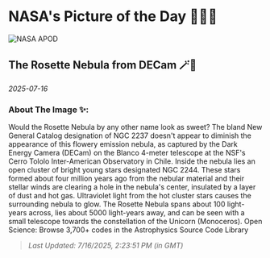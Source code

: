 
# NASA's Picture of the Day 🧑‍🚀💫

  ![NASA APOD](https://apod.nasa.gov/apod/image/2507/Rosette_Decam_4000.jpg)
  
  ## The Rosette Nebula from DECam 🪄🌌
  
  _2025-07-16_
  
  ### About The Image ✨: 
  
  Would the Rosette Nebula by any other name look as sweet? The bland New General Catalog designation of NGC 2237 doesn't appear to diminish the appearance of this flowery emission nebula, as captured by the Dark Energy Camera (DECam) on the Blanco 4-meter telescope at the NSF's Cerro Tololo Inter-American Observatory in Chile.  Inside the nebula lies an open cluster of bright young stars designated NGC 2244. These stars formed about four million years ago from the nebular material and their stellar winds are clearing a hole in the nebula's center, insulated by a layer of dust and hot gas. Ultraviolet light from the hot cluster stars causes the surrounding nebula to glow. The Rosette Nebula spans about 100 light-years across, lies about 5000 light-years away, and can be seen with a small telescope towards the constellation of the Unicorn (Monoceros).   Open Science: Browse 3,700+ codes in the Astrophysics Source Code Library
  
  
  
  > _Last Updated: 7/16/2025, 2:23:51 PM (in GMT)_
  